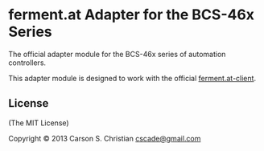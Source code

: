 # ferment.at Adapter for the BCS-46x Series

The official adapter module for the BCS-46x series of automation controllers.

This adapter module is designed to work with the official [ferment.at-client](https://github.com/cscade/ferment.at-client).

## License

(The MIT License)

Copyright © 2013 Carson S. Christian <cscade@gmail.com>
